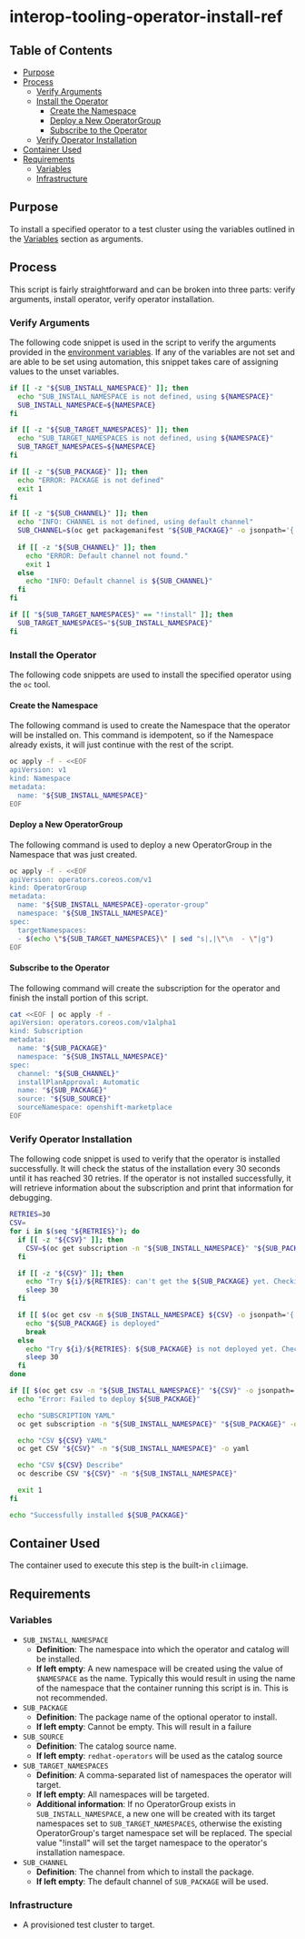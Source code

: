 # interop-tooling-operator-install-ref<!-- omit from toc -->

## Table of Contents<!-- omit from toc -->
- [Purpose](#purpose)
- [Process](#process)
  - [Verify Arguments](#verify-arguments)
  - [Install the Operator](#install-the-operator)
    - [Create the Namespace](#create-the-namespace)
    - [Deploy a New OperatorGroup](#deploy-a-new-operatorgroup)
    - [Subscribe to the Operator](#subscribe-to-the-operator)
  - [Verify Operator Installation](#verify-operator-installation)
- [Container Used](#container-used)
- [Requirements](#requirements)
  - [Variables](#variables)
  - [Infrastructure](#infrastructure)

## Purpose

To install a specified operator to a test cluster using the variables outlined in the [Variables](#variables) section as arguments.

## Process

This script is fairly straightforward and can be broken into three parts: verify arguments, install operator, verify operator installation.

### Verify Arguments

The following code snippet is used in the script to verify the arguments provided in the [environment variables](#variables). If any of the variables are not set and are able to be set using automation, this snippet takes care of assigning values to the unset variables.

```bash
if [[ -z "${SUB_INSTALL_NAMESPACE}" ]]; then
  echo "SUB_INSTALL_NAMESPACE is not defined, using ${NAMESPACE}"
  SUB_INSTALL_NAMESPACE=${NAMESPACE}
fi

if [[ -z "${SUB_TARGET_NAMESPACES}" ]]; then
  echo "SUB_TARGET_NAMESPACES is not defined, using ${NAMESPACE}"
  SUB_TARGET_NAMESPACES=${NAMESPACE}
fi

if [[ -z "${SUB_PACKAGE}" ]]; then
  echo "ERROR: PACKAGE is not defined"
  exit 1
fi

if [[ -z "${SUB_CHANNEL}" ]]; then
  echo "INFO: CHANNEL is not defined, using default channel"
  SUB_CHANNEL=$(oc get packagemanifest "${SUB_PACKAGE}" -o jsonpath='{.status.defaultChannel}')
  
  if [[ -z "${SUB_CHANNEL}" ]]; then
    echo "ERROR: Default channel not found."
    exit 1
  else
    echo "INFO: Default channel is ${SUB_CHANNEL}"
  fi
fi

if [[ "${SUB_TARGET_NAMESPACES}" == "!install" ]]; then
  SUB_TARGET_NAMESPACES="${SUB_INSTALL_NAMESPACE}"
fi
```

### Install the Operator

The following code snippets are used to install the specified operator using the `oc` tool. 

#### Create the Namespace
The following command is used to create the Namespace that the operator will be installed on. This command is idempotent, so if the Namespace already exists, it will just continue with the rest of the script.

```bash
oc apply -f - <<EOF
apiVersion: v1
kind: Namespace
metadata:
  name: "${SUB_INSTALL_NAMESPACE}"
EOF
```

#### Deploy a New OperatorGroup
The following command is used to deploy a new OperatorGroup in the Namespace that was just created.

```bash
oc apply -f - <<EOF
apiVersion: operators.coreos.com/v1
kind: OperatorGroup
metadata:
  name: "${SUB_INSTALL_NAMESPACE}-operator-group"
  namespace: "${SUB_INSTALL_NAMESPACE}"
spec:
  targetNamespaces:
  - $(echo \"${SUB_TARGET_NAMESPACES}\" | sed "s|,|\"\n  - \"|g")
EOF
```

#### Subscribe to the Operator
The following command will create the subscription for the operator and finish the install portion of this script.

```bash
cat <<EOF | oc apply -f -
apiVersion: operators.coreos.com/v1alpha1
kind: Subscription
metadata:
  name: "${SUB_PACKAGE}"
  namespace: "${SUB_INSTALL_NAMESPACE}"
spec:
  channel: "${SUB_CHANNEL}"
  installPlanApproval: Automatic
  name: "${SUB_PACKAGE}"
  source: "${SUB_SOURCE}"
  sourceNamespace: openshift-marketplace
EOF
```

### Verify Operator Installation

The following code snippet is used to verify that the operator is installed successfully. It will check the status of the installation every 30 seconds until it has reached 30 retries. If the operator is not installed successfully, it will retrieve information about the subscription and print that information for debugging.

```bash
RETRIES=30
CSV=
for i in $(seq "${RETRIES}"); do
  if [[ -z "${CSV}" ]]; then
    CSV=$(oc get subscription -n "${SUB_INSTALL_NAMESPACE}" "${SUB_PACKAGE}" -o jsonpath='{.status.currentCSV}')
  fi

  if [[ -z "${CSV}" ]]; then
    echo "Try ${i}/${RETRIES}: can't get the ${SUB_PACKAGE} yet. Checking again in 30 seconds"
    sleep 30
  fi

  if [[ $(oc get csv -n ${SUB_INSTALL_NAMESPACE} ${CSV} -o jsonpath='{.status.phase}') == "Succeeded" ]]; then
    echo "${SUB_PACKAGE} is deployed"
    break
  else
    echo "Try ${i}/${RETRIES}: ${SUB_PACKAGE} is not deployed yet. Checking again in 30 seconds"
    sleep 30
  fi
done

if [[ $(oc get csv -n "${SUB_INSTALL_NAMESPACE}" "${CSV}" -o jsonpath='{.status.phase}') != "Succeeded" ]]; then
  echo "Error: Failed to deploy ${SUB_PACKAGE}"

  echo "SUBSCRIPTION YAML"
  oc get subscription -n "${SUB_INSTALL_NAMESPACE}" "${SUB_PACKAGE}" -o yaml

  echo "CSV ${CSV} YAML"
  oc get CSV "${CSV}" -n "${SUB_INSTALL_NAMESPACE}" -o yaml

  echo "CSV ${CSV} Describe"
  oc describe CSV "${CSV}" -n "${SUB_INSTALL_NAMESPACE}"

  exit 1
fi

echo "Successfully installed ${SUB_PACKAGE}"
```
## Container Used

The container used to execute this step is the built-in `cli`image.

## Requirements

### Variables

- `SUB_INSTALL_NAMESPACE` 
  - **Definition**: The namespace into which the operator and catalog will be installed.
  - **If left empty**: A new namespace will be created using the value of `$NAMESPACE` as the name. Typically this would result in using the name of the namespace that the container running this script is in. This is not recommended.
- `SUB_PACKAGE`
  - **Definition**: The package name of the optional operator to install.
  - **If left empty**: Cannot be empty. This will result in a failure
- `SUB_SOURCE`
  - **Definition**: The catalog source name.
  - **If left empty**: `redhat-operators` will be used as the catalog source
- `SUB_TARGET_NAMESPACES`
  - **Definition**: A comma-separated list of namespaces the operator will target. 
  - **If left empty**: All namespaces will be targeted.
  - **Additional information**: If no OperatorGroup exists in `SUB_INSTALL_NAMESPACE`, a new one will be created with its target namespaces set to `SUB_TARGET_NAMESPACES`, otherwise the existing OperatorGroup's target namespace set will be replaced. The special value "!install" will set the target namespace to the operator's installation namespace.
- `SUB_CHANNEL`
  - **Definition**: The channel from which to install the package.
  - **If left empty**: The default channel of `SUB_PACKAGE` will be used.

### Infrastructure

- A provisioned test cluster to target.